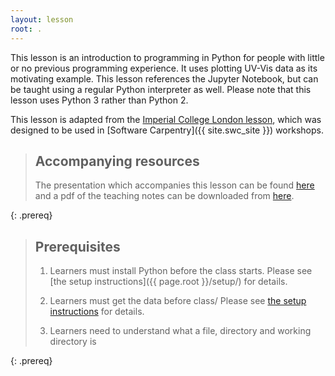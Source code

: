 ```yaml
---
layout: lesson
root: .
---
```


This lesson is an introduction to programming in Python
for people with little or no previous programming experience.
It uses plotting UV-Vis data as its motivating example.
This lesson references the Jupyter Notebook,
but can be taught using a regular Python interpreter as well.
Please note that this lesson uses Python 3 rather than Python 2.

This lesson is adapted from the [Imperial College London lesson](https://imperialcollegelondon.github.io/python-novice-mix/), which was designed to be used in [Software Carpentry]({{ site.swc_site }}) workshops.

> ## Accompanying resources
> The presentation which accompanies this lesson can be found [here](https://lucydot.github.io/slides/Python_0319) and a pdf of the teaching notes can be downloaded from [here](https://raw.githubusercontent.com/lucydot/slides/gh-pages/Python_0219/Python_0219_notes.pdf).
> 
{: .prereq}

> ## Prerequisites
> 1. Learners must install Python before the class starts.
>    Please see [the setup instructions]({{ page.root }}/setup/)
>    for details.
>
> 2. Learners must get the data before class/
>    Please see [the setup instructions]({{page.root}}/setup/)
>    for details.
>
> 3.  Learners need to understand what a file, directory
>     and working directory is
>  
{: .prereq}
